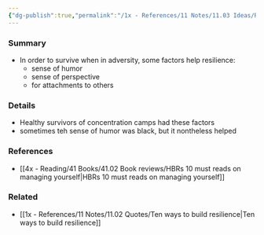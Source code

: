 ```yaml
---
{"dg-publish":true,"permalink":"/1x - References/11 Notes/11.03 Ideas/Resilience in the face of adversity/","title":"Resilience in the face of adversity","created":"2023-07-28T19:27:42.444+03:00","updated":"2024-02-14T20:18:24.770+03:00"}
---
```



### Summary
- In order to survive when in adversity, some factors help resilience:
	- sense of humor
	- sense of perspective
	- for attachments to others
	

### Details
- Healthy survivors of concentration camps had these factors
- sometimes teh sense of humor was black, but it nontheless helped


### References
- [[4x - Reading/41 Books/41.02 Book reviews/HBRs 10 must reads on managing yourself\|HBRs 10 must reads on managing yourself]]

### Related
- [[1x - References/11 Notes/11.02 Quotes/Ten ways to build resilience\|Ten ways to build resilience]]
